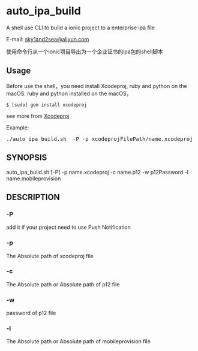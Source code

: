 # auto_ipa_build
A shell use CLI to build a ionic project to a enterprise ipa file

E-mail: sky1and2sea@aliyun.com

使用命令行从一个ionic项目导出为一个企业证书的ipa包的shell脚本

## Usage

Before use the shell，you need install Xcodeproj, ruby and python on the macOS. ruby and python installed on the macOS，

    $ [sudo] gem install xcodeproj

see more from [Xcodeproj][xcodeproj]

Example:

<pre>
./auto_ipa_build.sh  -P -p xcodeprojFilePath/name.xcodeproj -c p12FilePath/name.p12 -w p12Password -l mobileprovisionFilePath/name.mobileprovision
</pre>

## SYNOPSIS

auto_ipa_build.sh [-P] -p name.xcodeproj -c name.p12 -w p12Password -l name.mobileprovision

## DESCRIPTION

### -P
add it if your project need to use Push Notification

### -p
The Absolute path of xcodeproj file 

### -c 
The Absolute path or Absolute path of p12 file 

### -w 
password of p12 file

### -l
The Absolute path or Absolute path of mobileprovision file

[xcodeproj]: https://github.com/cocoapods/xcodeproj


